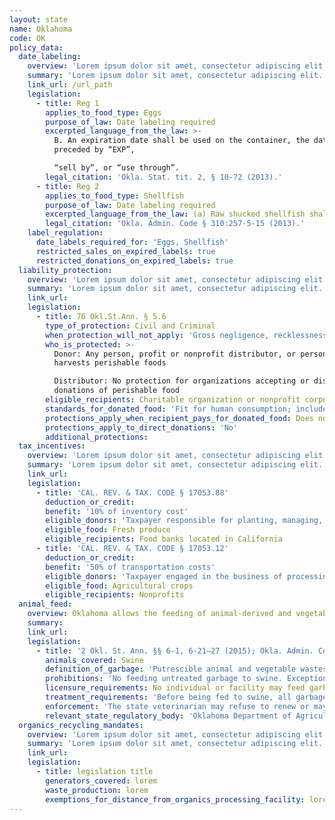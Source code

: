 ```yaml
---
layout: state
name: Oklahoma
code: OK
policy_data:
  date_labeling:
    overview: 'Lorem ipsum dolor sit amet, consectetur adipiscing elit. Curabitur tellus mi, consequat at laoreet eget, vestibulum nec dolor. Vivamus volutpat quam ac quam bibendum rutrum.'
    summary: 'Lorem ipsum dolor sit amet, consectetur adipiscing elit. Curabitur tellus mi, consequat at laoreet eget, vestibulum nec dolor. Vivamus volutpat quam ac quam bibendum rutrum.'
    link_url: /url_path
    legislation:
      - title: Reg 1
        applies_to_food_type: Eggs
        purpose_of_law: Date labeling required
        excerpted_language_from_the_law: >-
          B. An expiration date shall be used on the container, the date shall be
          preceded by “EXP”,

          “sell by”, or “use through”.
        legal_citation: 'Okla. Stat. tit. 2, § 10-72 (2013).'
      - title: Reg 2
        applies_to_food_type: Shellfish
        purpose_of_law: Date labeling required
        excerpted_language_from_the_law: (a) Raw shucked shellfish shall be obtained in nonreturnable packages which bear a legible label that identifies the . . . (2) The “sell by” or “best if used by” date for packages with a capacity of less than 1.89 L (one-half gallon) or the date shucked for packages with a capacity of 1.89 L (one-half gallon) or more.
        legal_citation: 'Okla. Admin. Code § 310:257-5-15 (2013).'
    label_regulation:
      date_labels_required_for: 'Eggs, Shellfish'
      restricted_sales_on_expired_labels: true
      restricted_donations_on_expired_labels: true
  liability_protection:
    overview: 'Lorem ipsum dolor sit amet, consectetur adipiscing elit. Curabitur tellus mi, consequat at laoreet eget, vestibulum nec dolor. Vivamus volutpat quam ac quam bibendum rutrum.'
    summary: 'Lorem ipsum dolor sit amet, consectetur adipiscing elit. Curabitur tellus mi, consequat at laoreet eget, vestibulum nec dolor. Vivamus volutpat quam ac quam bibendum rutrum.'
    link_url:
    legislation:
      - title: 76 Okl.St.Ann. § 5.6
        type_of_protection: Civil and Criminal
        when_protection_will_not_apply: 'Gross negligence, recklessness, or intentional misconduct'
        who_is_protected: >-
          Donor: Any person, profit or nonprofit distributor, or person who
          harvests perishable foods

          Distributor: No protection for organizations accepting or distributing
          donations of perishable food
        eligible_recipients: Charitable organization or nonprofit corporation
        standards_for_donated_food: 'Fit for human consumption; includes food not readily marketable due to appearance, freshness, or grade'
        protections_apply_when_recipient_pays_for_donated_food: Does not specify
        protections_apply_to_direct_donations: 'No'
        additional_protections:
  tax_incentives:
    overview: 'Lorem ipsum dolor sit amet, consectetur adipiscing elit. Curabitur tellus mi, consequat at laoreet eget, vestibulum nec dolor. Vivamus volutpat quam ac quam bibendum rutrum.'
    summary: 'Lorem ipsum dolor sit amet, consectetur adipiscing elit. Curabitur tellus mi, consequat at laoreet eget, vestibulum nec dolor. Vivamus volutpat quam ac quam bibendum rutrum.'
    link_url:
    legislation:
      - title: 'CAL. REV. & TAX. CODE § 17053.88'
        deduction_or_credit:
        benefit: '10% of inventory cost'
        eligible_donors: 'Taxpayer responsible for planting, managing, and harvesting crops'
        eligible_food: Fresh produce
        eligible_recipients: Food banks located in California
      - title: 'CAL. REV. & TAX. CODE § 17053.12'
        deduction_or_credit:
        benefit: '50% of transportation costs'
        eligible_donors: 'Taxpayer engaged in the business of processing, distributing, or selling agricultural products'
        eligible_food: Agricultural crops
        eligible_recipients: Nonprofits
  animal_feed:
    overview: Oklahoma allows the feeding of animal-derived and vegetable waste to swine provided that it has been properly heat-treated and fed by a licensed facility. Individuals may feed household garbage to their own swine without heat-treating it and without a permit.
    summary:
    link_url:
    legislation:
      - title: '2 Okl. St. Ann. §§ 6-1, 6-21–27 (2015); Okla. Admin. Code 35:15-35-2 (2015)'
        animals_covered: Swine
        definition_of_garbage: 'Putrescible animal and vegetable wastes resulting from the handling, preparation, cooking, and consumption of foods, including fish, poultry, or animal carcasses or parts. 2 Okl. St. Ann. § 6-21 (2015).'
        prohibitions: 'No feeding untreated garbage to swine. Exception for individuals feeding household garbage. 2 Okl. St. Ann. §§ 6-22, 27 (2015).'
        licensure_requirements: No individual or facility may feed garbage to swine unless it has obtained a permit from the state veterinarian. 2 Okl. St. Ann. § 6-22 (2015).
        treatment_requirements: 'Before being fed to swine, all garbage, regardless of previous processing, must be thoroughly heated to at least 212 degrees Fahrenheit and maintained at this temperature for at least 30 minutes, or else be treated in some other manner approved by the state. Okla. Admin. Code 35:15-35-2 (2015).'
        enforcement: 'The state veterinarian may refuse to renew or may suspend any permit, and the state may revoke any permit has been issued if the holder violates the garbage-feeding rule. 2 Okl. St. Ann. § 6-22 (2015).'
        relevant_state_regulatory_body: 'Oklahoma Department of Agriculture & Forestry (§ 6-1 (2015)), <a href="http://www.oda.state.ok.us/">http://www.oda.state.ok.us/</a>.'
  organics_recycling_mandates:
    overview: 'Lorem ipsum dolor sit amet, consectetur adipiscing elit. Curabitur tellus mi, consequat at laoreet eget, vestibulum nec dolor. Vivamus volutpat quam ac quam bibendum rutrum.'
    summary: 'Lorem ipsum dolor sit amet, consectetur adipiscing elit. Curabitur tellus mi, consequat at laoreet eget, vestibulum nec dolor. Vivamus volutpat quam ac quam bibendum rutrum.'
    link_url:
    legislation:
      - title: legislation title
        generators_covered: lorem
        waste_production: lorem
        exemptions_for_distance_from_organics_processing_facility: lorem
---
```


